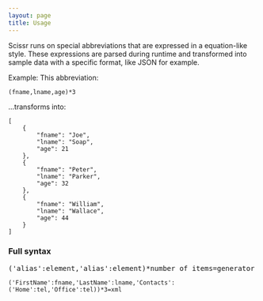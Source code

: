 ```yaml
---
layout: page
title: Usage
---
```


Scissr runs on special abbreviations that are expressed in a equation-like style. These expressions are parsed during runtime and transformed into sample data with a specific format, like JSON for example.

Example: This abbreviation:

	(fname,lname,age)*3

...transforms into:

	[
		{
			"fname": "Joe",
			"lname": "Soap",
			"age": 21
		},
		{
			"fname": "Peter",
			"lname": "Parker",
			"age": 32
		},
		{
			"fname": "William",
			"lname": "Wallace",
			"age": 44
		}
	]

### Full syntax

<pre class="sample">
('<span class="label label-default">alias</span>':<span class="label label-default">element</span>,'<span class="label label-default">alias</span>':<span class="label label-default">element</span>)*<span class="label label-default">number of items</span>=<span class="label label-default">generator</span>
</pre>

	('FirstName':fname,'LastName':lname,'Contacts':('Home':tel,'Office':tel))*3=xml